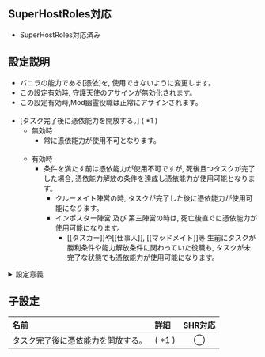 ## SuperHostRoles対応
- SuperHostRoles対応済み

## 設定説明
- バニラの能力である[憑依]を, 使用できないように変更します。
- この設定有効時, 守護天使のアサインが無効化されます。
- この設定有効時,Mod幽霊役職は正常にアサインされます。<br><br>
- [タスク完了後に憑依能力を開放する。] ( *1 )
  - 無効時
    - 常に憑依能力が使用不可となります。<br><br>
  - 有効時
    - 条件を満たす前は憑依能力が使用不可ですが, 死後且つタスクが完了した場合, 憑依能力解放の条件を達成し憑依能力が使用可能となります。
      - クルーメイト陣営の時, タスクが完了した後に憑依能力が使用可能になります。
      - インポスター陣営 及び 第三陣営の時は, 死亡後直ぐに憑依能力が使用可能になります。
        - [[タスカー]]や[[仕事人]], [[マッドメイト]]等 生前にタスクが勝利条件や能力解放条件に関わっていた役職も, タスクが未完了な状態でも憑依能力が使用可能になります。

<details><summary>設定意義</summary><div>

- 憑依能力がタスク進行に影響する事を防ぐ。
  - 憑依能力で遊び, タスクを放置する事を防ぐ。<br><br>
  - 憑依能力を使用した移動を用いる事で, タスク完了速度が速まる事を防ぐ。
    - 憑依能力を使用した移動の例
      - 他の幽霊にタスクがある位置に移動してもらいその幽霊に憑依する事で任意の場所に移動する。
      - 移動中の生存者や幽霊に憑依し, 途中で解除する事により通常より速い速度で移動できる。<br><br>
- 憑依能力により, インポスターを確認できてしまう事を防ぐ。
  - [[死亡時に他プレイヤーの役職を表示しない]]設定と合わせて使用し, ゲーム中に霊界でインポスターを確認できないようにする。

</div></details>

## 子設定
| 名前 | 詳細 | SHR対応 |
| :-- | :-- | :--: |
| タスク完了後に憑依能力を開放する。 |( *1 ) | ◯ |

<!-- | CustomOption名 | 何が設定できるかの詳細説明 | ◯ or ✕ | -->

<!-- 該当プルリク : https://github.com/ykundesu/SuperNewRolesDev/pull/189 -->